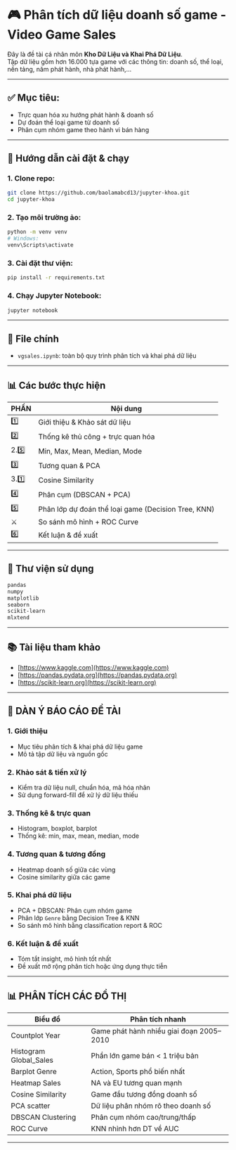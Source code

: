 # 🎮 Phân tích dữ liệu doanh số game - Video Game Sales

Đây là đề tài cá nhân môn **Kho Dữ Liệu và Khai Phá Dữ Liệu**.  
Tập dữ liệu gồm hơn 16.000 tựa game với các thông tin: doanh số, thể loại, nền tảng, năm phát hành, nhà phát hành,...

---

## ✅ Mục tiêu:

- Trực quan hóa xu hướng phát hành & doanh số
- Dự đoán thể loại game từ doanh số
- Phân cụm nhóm game theo hành vi bán hàng

---

## 🚀 Hướng dẫn cài đặt & chạy

### 1. Clone repo:

```bash
git clone https://github.com/baolamabcd13/jupyter-khoa.git
cd jupyter-khoa
```

### 2. Tạo môi trường ảo:

```bash
python -m venv venv
# Windows:
venv\Scripts\activate
```

### 3. Cài đặt thư viện:

```bash
pip install -r requirements.txt
```

### 4. Chạy Jupyter Notebook:

```bash
jupyter notebook
```

---

## 📁 File chính

- `vgsales.ipynb`: toàn bộ quy trình phân tích và khai phá dữ liệu

---

## 📊 Các bước thực hiện

| PHẦN | Nội dung                                            |
| ---- | --------------------------------------------------- |
| 1️⃣   | Giới thiệu & Khảo sát dữ liệu                       |
| 2️⃣   | Thống kê thủ công + trực quan hóa                   |
| 2.5️⃣ | Min, Max, Mean, Median, Mode                        |
| 3️⃣   | Tương quan & PCA                                    |
| 3.1️⃣ | Cosine Similarity                                   |
| 4️⃣   | Phân cụm (DBSCAN + PCA)                             |
| 5️⃣   | Phân lớp dự đoán thể loại game (Decision Tree, KNN) |
| ⚔️   | So sánh mô hình + ROC Curve                         |
| 6️⃣   | Kết luận & đề xuất                                  |

---

## 🧪 Thư viện sử dụng

```txt
pandas
numpy
matplotlib
seaborn
scikit-learn
mlxtend
```

---

## 📚 Tài liệu tham khảo

- [https://www.kaggle.com](https://www.kaggle.com)
- [https://pandas.pydata.org](https://pandas.pydata.org)
- [https://scikit-learn.org](https://scikit-learn.org)

---

## 📝 DÀN Ý BÁO CÁO ĐỀ TÀI

### 1. Giới thiệu

- Mục tiêu phân tích & khai phá dữ liệu game
- Mô tả tập dữ liệu và nguồn gốc

### 2. Khảo sát & tiền xử lý

- Kiểm tra dữ liệu null, chuẩn hóa, mã hóa nhãn
- Sử dụng forward-fill để xử lý dữ liệu thiếu

### 3. Thống kê & trực quan

- Histogram, boxplot, barplot
- Thống kê: min, max, mean, median, mode

### 4. Tương quan & tương đồng

- Heatmap doanh số giữa các vùng
- Cosine similarity giữa các game

### 5. Khai phá dữ liệu

- PCA + DBSCAN: Phân cụm nhóm game
- Phân lớp `Genre` bằng Decision Tree & KNN
- So sánh mô hình bằng classification report & ROC

### 6. Kết luận & đề xuất

- Tóm tắt insight, mô hình tốt nhất
- Đề xuất mở rộng phân tích hoặc ứng dụng thực tiễn

---

## 📊 PHÂN TÍCH CÁC ĐỒ THỊ

| Biểu đồ                | Phân tích nhanh                          |
| ---------------------- | ---------------------------------------- |
| Countplot Year         | Game phát hành nhiều giai đoạn 2005–2010 |
| Histogram Global_Sales | Phần lớn game bán < 1 triệu bản          |
| Barplot Genre          | Action, Sports phổ biến nhất             |
| Heatmap Sales          | NA và EU tương quan mạnh                 |
| Cosine Similarity      | Game đầu tương đồng doanh số             |
| PCA scatter            | Dữ liệu phân nhóm rõ theo doanh số       |
| DBSCAN Clustering      | Phân cụm nhóm cao/trung/thấp             |
| ROC Curve              | KNN nhỉnh hơn DT về AUC                  |

---
